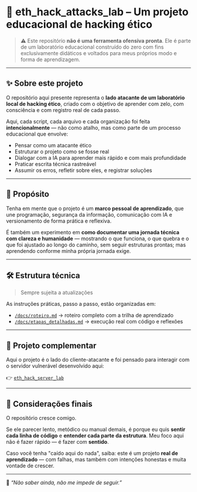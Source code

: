 # 🧠 eth_hack_attacks_lab – Um projeto educacional de hacking ético

> ⚠️ Este repositório **não é uma ferramenta ofensiva pronta**. Ele é parte de um laboratório educacional construído do zero com fins exclusivamente didáticos e voltados para meus próprios modo e forma de aprendizagem.

---

## ✨ Sobre este projeto

O repositório aqui presente representa o **lado atacante de um laboratório local de hacking ético**, criado com o objetivo de aprender com zelo, com consciência e com registro real de cada passo.

Aqui, cada script, cada arquivo e cada organização foi feita **intencionalmente** — não como atalho, mas como parte de um processo educacional que envolve:

- Pensar como um atacante ético
- Estruturar o projeto como se fosse real
- Dialogar com a IA para aprender mais rápido e com mais profundidade
- Praticar escrita técnica rastreável
- Assumir os erros, refletir sobre eles, e registrar soluções

---

## 🎯 Propósito

Tenha em mente que o projeto é um **marco pessoal de aprendizado**, que une programação, segurança da informação, comunicação com IA e versionamento de forma prática e reflexiva.

É também um experimento em **como documentar uma jornada técnica com clareza e humanidade** — mostrando o que funciona, o que quebra e o que foi ajustado ao longo do caminho, sem seguir estruturas prontas; mas aprendendo conforme minha própria jornada exige.

---

## 🛠️ Estrutura técnica

> Sempre sujeita a atualizações

As instruções práticas, passo a passo, estão organizadas em:

- [`/docs/roteiro.md`](docs/roteiro.md) → roteiro completo com a trilha de aprendizado
- [`/docs/etapas_detalhadas.md`](docs/etapas_detalhadas.md) → execução real com código e reflexões

---

## 🧪 Projeto complementar

Aqui o projeto é o lado do cliente-atacante e foi pensado para interagir com o servidor vulnerável desenvolvido aqui:

👉 [`eth_hack_server_lab`](https://github.com/engsofjvolfe/eth_hack_server_lab)

---

## 💬 Considerações finais

O repositório cresce comigo.

Se ele parecer lento, metódico ou manual demais, é porque eu quis **sentir cada linha de código** e **entender cada parte da estrutura**. Meu foco aqui não é fazer rápido — é fazer com **sentido**.

Caso você tenha "caído aqui do nada", saiba: este é um projeto **real de aprendizado** — com falhas, mas também com intenções honestas e muita vontade de crescer.

---

👣 *“Não saber ainda, não me impede de seguir.”*

